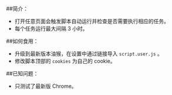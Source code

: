 ##简介：
- 打开任意页面会触发脚本自动运行并检查是否需要执行相应的任务。
- 每个任务运行最大间隔 3 小时。

##如何食用：
- 升级到最新版本油猴，在设置中通过链接导入 `script.user.js` 。
- 修改脚本顶部的 `cookies` 为自己的 cookie。

##已知问题：
- 只测试了最新版 Chrome。